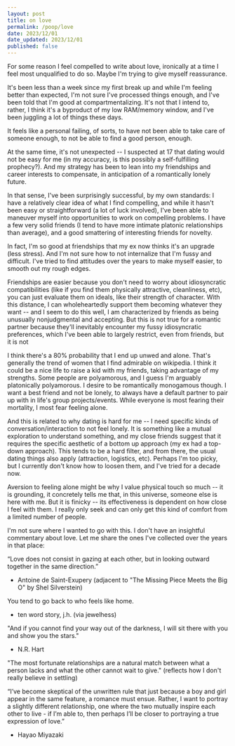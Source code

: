 ```yaml
---
layout: post
title: on love
permalink: /poop/love
date: 2023/12/01
date_updated: 2023/12/01
published: false
---
```


For some reason I feel compelled to write about love, ironically at a time I feel most unqualified to do so. Maybe I'm trying to give myself reassurance.

It's been less than a week since my first break up and while I'm feeling better than expected, I'm not sure I've processed things enough, and I've been told that I'm good at compartmentalizing. It's not that I intend to, rather, I think it's a byproduct of my low RAM/memory window, and I've been juggling a lot of things these days.

It feels like a personal failing, of sorts, to have not been able to take care of someone enough, to not be able to find a good person, enough. 

At the same time, it's not unexpected -- I suspected at 17 that dating would not be easy for me (in my accuracy, is this possibly a self-fulfilling prophecy?). And my strategy has been to lean into my friendships and career interests to compensate, in anticipation of a romantically lonely future.

In that sense, I've been surprisingly successful, by my own standards: I have a relatively clear idea of what I find compelling, and while it hasn't been easy or straightforward (a lot of luck involved), I've been able to maneuver myself into opportunities to work on compelling problems. I have a few very solid friends (I tend to have more intimate platonic relationships than average), and a good smattering of interesting friends for novelty. 

In fact, I'm so good at friendships that my ex now thinks it's an upgrade (less stress). And I'm not sure how to not internalize that I'm fussy and difficult. I've tried to find attitudes over the years to make myself easier, to smooth out my rough edges. 

Friendships are easier because you don't need to worry about idiosyncratic compatibilities (like if you find them physically attractive, cleanliness, etc), you can just evaluate them on ideals, like their strength of character. With this distance, I can wholeheartedly support them becoming whatever they want -- and I seem to do this well, I am characterized by friends as being unusually nonjudgmental and accepting. But this is not true for a romantic partner because they'll inevitably encounter my fussy idiosyncratic preferences, which I've been able to largely restrict, even from friends, but it is not 

I think there's a 80% probability that I end up unwed and alone. That's generally the trend of women that I find admirable on wikipedia. I think it could be a nice life to raise a kid with my friends, taking advantage of my strengths. Some people are polyamorous, and I guess I'm arguably platonically polyamorous. I desire to be romantically monogamous though. I want a best friend and not be lonely, to always have a default partner to pair up with in life's group projects/events. While everyone is most fearing their mortality, I most fear feeling alone. 

And this is related to why dating is hard for me -- I need specific kinds of conversation/interaction to not feel lonely. It is something like a mutual exploration to understand something, and my close friends suggest that it requires the specific aesthetic of a bottom up approach (my ex had a top-down approach). This tends to be a hard filter, and from there, the usual dating things also apply (attraction, logistics, etc). Perhaps I'm too picky, but I currently don't know how to loosen them, and I've tried for a decade now. 

Aversion to feeling alone might be why I value physical touch so much -- it is grounding, it concretely tells me that, in this universe, someone else is here with me. But it is finicky -- its effectiveness is dependent on how close I feel with them. I really only seek and can only get this kind of comfort from a limited number of people. 

I'm not sure where I wanted to go with this. I don't have an insightful commentary about love. Let me share the ones I've collected over the years in that place:

“Love does not consist in gazing at each other, but in looking outward together in the same direction.” 
- Antoine de Saint-Exupery
(adjacent to "The Missing Piece Meets the Big O" by Shel Silverstein)

You tend to go back to who feels like home.
- ten word story, j.h. (via jewelhess)

"And if you cannot find your way out of the darkness,
I will sit there with you and show you the stars."
- N.R. Hart

"The most fortunate relationships are a natural match between what a person lacks and what the other cannot wait to give." 
(reflects how I don't really believe in settling)

“I’ve become skeptical of the unwritten rule that just because a boy and girl appear in the same feature, a romance must ensue. Rather, I want to portray a slightly different relationship, one where the two mutually inspire each other to live - if I’m able to, then perhaps I’ll be closer to portraying a true expression of love.” 
- Hayao Miyazaki



